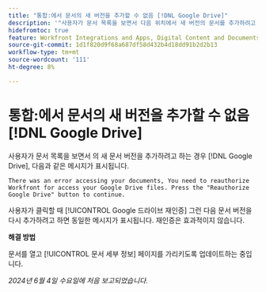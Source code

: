 ```yaml
---
title: "통합:에서 문서의 새 버전을 추가할 수 없음 [!DNL Google Drive]"
description: '"사용자가 문서 목록을 보면서 다음 위치에서 새 버전의 문서를 추가하려고 하는 경우 [!DNL Google Drive]을 클릭하면 메시지가 표시됩니다. 해결 방법을 사용할 수 있습니다.”'
hidefromtoc: true
feature: Workfront Integrations and Apps, Digital Content and Documents
source-git-commit: 1d1f820d9f68a687df58d432b4d18dd91b2d2b13
workflow-type: tm+mt
source-wordcount: '111'
ht-degree: 8%

---
```



# 통합:에서 문서의 새 버전을 추가할 수 없음 [!DNL Google Drive]

사용자가 문서 목록을 보면서 의 새 문서 버전을 추가하려고 하는 경우 [!DNL Google Drive], 다음과 같은 메시지가 표시됩니다.

`There was an error accessing your documents, You need to reauthorize Workfront for access your Google Drive files. Press the "Reauthorize Google Drive" button to continue.`

사용자가 클릭할 때 [!UICONTROL Google 드라이브 재인증] 그런 다음 문서 버전을 다시 추가하려고 하면 동일한 메시지가 표시됩니다. 재인증은 효과적이지 않습니다.

**해결 방법**

문서를 열고 [!UICONTROL 문서 세부 정보] 페이지를 가리키도록 업데이트하는 중입니다.

_2024년 6월 4일 수요일에 처음 보고되었습니다._
